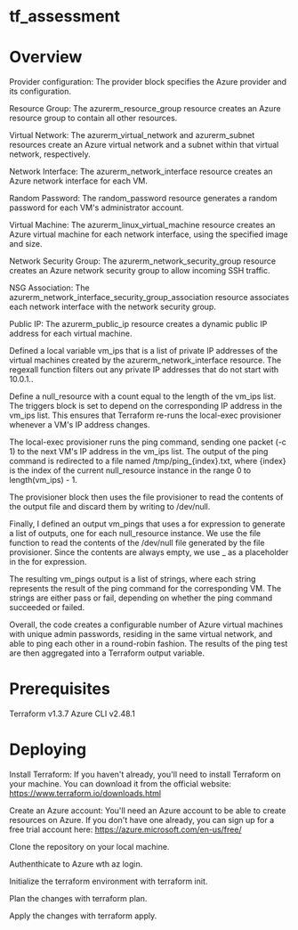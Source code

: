 # tf_assessment

# Overview
Provider configuration: The provider block specifies the Azure provider and its configuration.

Resource Group: The azurerm_resource_group resource creates an Azure resource group to contain all other resources.

Virtual Network: The azurerm_virtual_network and azurerm_subnet resources create an Azure virtual network and a subnet within that virtual network, respectively.

Network Interface: The azurerm_network_interface resource creates an Azure network interface for each VM.

Random Password: The random_password resource generates a random password for each VM's administrator account.

Virtual Machine: The azurerm_linux_virtual_machine resource creates an Azure virtual machine for each network interface, using the specified image and size.

Network Security Group: The azurerm_network_security_group resource creates an Azure network security group to allow incoming SSH traffic.

NSG Association: The azurerm_network_interface_security_group_association resource associates each network interface with the network security group.

Public IP: The azurerm_public_ip resource creates a dynamic public IP address for each virtual machine.

Defined a local variable vm_ips that is a list of private IP addresses of the virtual machines created by the azurerm_network_interface resource. The regexall function filters out any private IP addresses that do not start with 10.0.1..

Define a null_resource with a count equal to the length of the vm_ips list. The triggers block is set to depend on the corresponding IP address in the vm_ips list. This ensures that Terraform re-runs the local-exec provisioner whenever a VM's IP address changes.

The local-exec provisioner runs the ping command, sending one packet (-c 1) to the next VM's IP address in the vm_ips list. The output of the ping command is redirected to a file named /tmp/ping_{index}.txt, where {index} is the index of the current null_resource instance in the range 0 to length(vm_ips) - 1.

The provisioner block then uses the file provisioner to read the contents of the output file and discard them by writing to /dev/null.

Finally, I defined an output vm_pings that uses a for expression to generate a list of outputs, one for each null_resource instance. We use the file function to read the contents of the /dev/null file generated by the file provisioner. Since the contents are always empty, we use _ as a placeholder in the for expression.

The resulting vm_pings output is a list of strings, where each string represents the result of the ping command for the corresponding VM. The strings are either pass or fail, depending on whether the ping command succeeded or failed.

Overall, the code creates a configurable number of Azure virtual machines with unique admin passwords, residing in the same virtual network, and able to ping each other in a round-robin fashion. The results of the ping test are then aggregated into a Terraform output variable.

# Prerequisites
Terraform v1.3.7
Azure CLI v2.48.1


# Deploying
Install Terraform: If you haven't already, you'll need to install Terraform on your machine. You can download it from the official website: https://www.terraform.io/downloads.html

Create an Azure account: You'll need an Azure account to be able to create resources on Azure. If you don't have one already, you can sign up for a free trial account here: https://azure.microsoft.com/en-us/free/

Clone the repository on your local machine.

Authenthicate to Azure wth az login.

Initialize the terraform environment with terraform init.

Plan the changes with terraform plan.

Apply the changes with terraform apply.
